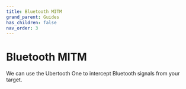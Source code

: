 ```yaml
---
title: Bluetooth MITM
grand_parent: Guides
has_children: false
nav_order: 3
---
```


# Bluetooth MITM

We can use the Ubertooth One to intercept Bluetooth signals from your target.